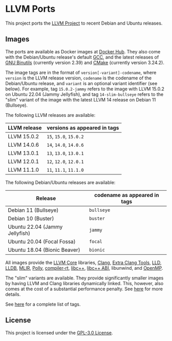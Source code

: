 # LLVM Ports

This project ports the [LLVM Project](https://llvm.org/) to recent Debian
and Ubuntu releases.

## Images

The ports are available as Docker images at
[Docker Hub](https://hub.docker.com/r/zhongruoyu/llvm-ports). They also come
with the Debian/Ubuntu release's default [GCC](https://gcc.gnu.org/), and the
latest releases of [GNU Binutils](https://www.gnu.org/software/binutils/)
(currently version 2.39) and [CMake](https://cmake.org/) (currently version
3.24.2).

The image tags are in the format of `version[-variant]-codename`, where
`version` is the LLVM release version, `codename` is the codename of the
Debian/Ubuntu release, and `variant` is an optional variant identifier (see
below). For example, tag `15.0.2-jammy` refers to the image with LLVM 15.0.2 on
Ubuntu 22.04 (Jammy Jellyfish), and tag `14-slim-bullseye` refers to the "slim"
variant of the image with the latest LLVM 14 release on Debian 11 (Bullseye).

The following LLVM releases are available:

| LLVM release | versions as appeared in tags |
| ------------ | ---------------------------- |
| LLVM 15.0.2  | `15`, `15.0`, `15.0.2`       |
| LLVM 14.0.6  | `14`, `14.0`, `14.0.6`       |
| LLVM 13.0.1  | `13`, `13.0`, `13.0.1`       |
| LLVM 12.0.1  | `12`, `12.0`, `12.0.1`       |
| LLVM 11.1.0  | `11`, `11.1`, `11.1.0`       |

The following Debian/Ubuntu releases are available:

| Release                        | codename as appeared in tags |
| ------------------------------ | ---------------------------- |
| Debian 11 (Bullseye)           | `bullseye`                   |
| Debian 10 (Buster)             | `buster`                     |
| Ubuntu 22.04 (Jammy Jellyfish) | `jammy`                      |
| Ubuntu 20.04 (Focal Fossa)     | `focal`                      |
| Ubuntu 18.04 (Bionic Beaver)   | `bionic`                     |

All images provide the [LLVM Core](https://llvm.org/) libraries,
[Clang](https://clang.llvm.org/),
[Extra Clang Tools](https://clang.llvm.org/extra/index.html),
[LLD](https://lld.llvm.org/), [LLDB](https://lldb.llvm.org/),
[MLIR](https://mlir.llvm.org/), [Polly](https://polly.llvm.org/),
[compiler-rt](https://compiler-rt.llvm.org/),
[libc++](https://libcxx.llvm.org/), [libc++ ABI](https://libcxxabi.llvm.org/),
libunwind, and [OpenMP](https://openmp.llvm.org/).

The "slim" variants are available. They provide significantly smaller images
by having LLVM and Clang libraries dynamically linked. This, however, also
comes at the cost of a substantial performance penalty. See
[here](https://llvm.org/docs/BuildingADistribution.html#general-distribution-guidance)
for more details.

See [here](https://hub.docker.com/r/zhongruoyu/llvm-ports/tags) for a complete
list of tags.

## License

This project is licensed under the [GPL-3.0 License](LICENSE).
